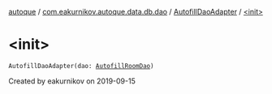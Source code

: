[autoque](../../index.md) / [com.eakurnikov.autoque.data.db.dao](../index.md) / [AutofillDaoAdapter](index.md) / [&lt;init&gt;](./-init-.md)

# &lt;init&gt;

`AutofillDaoAdapter(dao: `[`AutofillRoomDao`](../-autofill-room-dao/index.md)`)`

Created by eakurnikov on 2019-09-15

